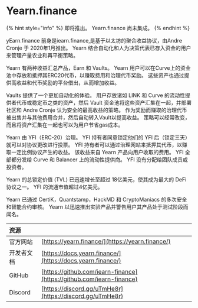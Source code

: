 # Yearn.finance

{% hint style="info" %}
即将推出。 Yearn.finance 尚未集成。
{% endhint %}

yEarn.finance 前身是iearn.finance,是基于以太坊的聚合收益协议，由Andre Cronje 于 2020年1月推出。 Yearn 结合自动化和人为决策代表已存入资金的用户来管理产量农业和再平衡策略。

Yearn 有两种收益汇总产品，Earn 和 Vaults。 Yearn 用户可以在Curve上的资金池中存放和抵押其ERC20代币，以赚取费用和治理代币奖励。 这些资产也通过提供高收益和代币奖励的平台借出，从而增加收益。

Vaults 提供了一个更加自动化的体验。 用户存放诸如 LINK 和 Curve 的流动性提供者代币或稳定币之类的资产，然后 Vault 资金池将这些资产汇集在一起，并部署社区和 Andre Cronje 认为安全的最高收益的策略。 作为奖励而赚取的治理代币被出售并与其他费用合并，然后自动转入Vault以提高收益。 策略可以经常改变，而且将资产汇集在一起也可以为用户节省gas成本。

Yearn 由 YFI（ERC-20）治理。 YFI 持有者同意锁定他们的 YFI 后（锁定三天）就可以对协议更改进行投票。 YFI 持有者可以通过治理网站来抵押其代币，以赚取一定比例协议产生的收益。 该收益来自 Yearn 产品向用户收取的费用。 YFI 全部都分发给 Curve 和 Balancer 上的流动性提供商。 YFI 没有分配给团队成员或投资者。

Yearn 的总锁定价值 \(TVL\) 已迅速增长至超过 18亿美元，使其成为最大的 DeFi 协议之一。 YFI 的流通市值超过4亿美元。

Yearn 已通过 CertiK，Quantstamp，HackMD 和 CryptoManiacs 的多次安全和智能合约审核。 Yearn 以迅速推出实验产品并警告用户其产品处于测试阶段而闻名。

| 资源 |  |
| :--- | :--- |
| 官方网站 | [https://yearn.finance/](https://yearn.finance/) |
| 开发者文档 | [https://docs.yearn.finance/](https://docs.yearn.finance/) |
| GitHub | [https://github.com/iearn-finance](https://github.com/iearn-finance) |
| Discord | [https://discord.gg/uTmHe8r](https://discord.gg/uTmHe8r) |


